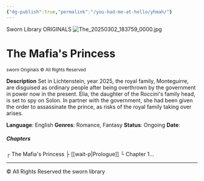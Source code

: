 ```yaml
---
{"dg-publish":true,"permalink":"/you-had-me-at-hello/yhmah/"}
---
```


Sworn Library ORIGINALS
![The_20250302_183759_0000.jpg](/img/user/Untitled/The_20250302_183759_0000.jpg)
# The Mafia's Princess
<small>sworn Originals © All Rights Reserved </small>

**Description**
Set in Lichtenstein, year 2025, the royal family, Monteguirre, are disguised as ordinary people after being overthrown by the government in power now in the present.
Elia, the daughter of the Roccini's family head, is set to spy on Solon. In partner with the government, she had been given the order to assassinate the prince, as risks of the royal family taking over arises.

**Language**: English
**Genres**: Romance, Fantasy
**Status**: Ongoing
**Date**: 
##### Chapters
┌ The Mafia's Princess
├ [[wait-p\|Prologue]]
└ Chapter 1...

***
© All Rights Reserved
the sworn library